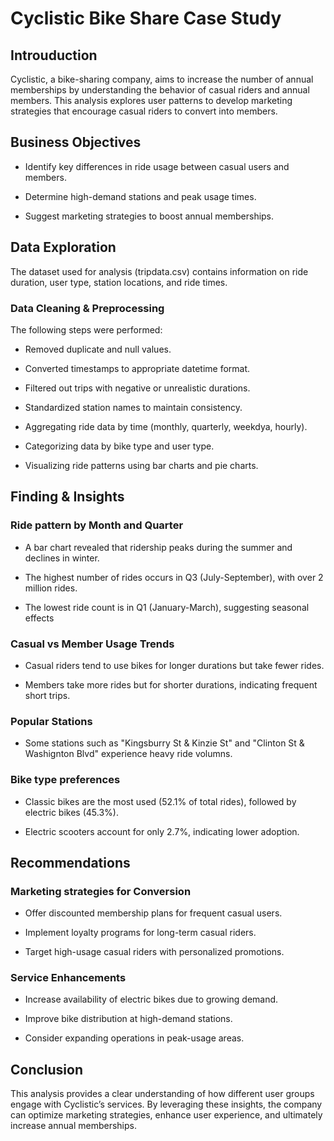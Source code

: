 # Cyclistic Bike Share Case Study

## Introuduction

Cyclistic, a bike-sharing company, aims to increase the number of annual memberships by understanding the behavior of casual riders and annual members. This analysis explores user patterns to develop marketing strategies that encourage casual riders to convert into members.


## Business Objectives

- Identify key differences in ride usage between casual users and members.

- Determine high-demand stations and peak usage times.

- Suggest marketing strategies to boost annual memberships.


## Data Exploration

The dataset used for analysis (tripdata.csv) contains information on ride duration, user type, station locations, and ride times.

### Data Cleaning & Preprocessing

The following steps were performed:

- Removed duplicate and null values.

- Converted timestamps to appropriate datetime format.

- Filtered out trips with negative or unrealistic durations.

- Standardized station names to maintain consistency.

- Aggregating ride data by time (monthly, quarterly, weekdya, hourly).

- Categorizing data by bike type and user type.

- Visualizing ride patterns using bar charts and pie charts.


## Finding & Insights

### Ride pattern by Month and Quarter

- A bar chart revealed that ridership peaks during the summer and declines in winter.

- The highest number of rides occurs in Q3 (July-September), with over 2 million rides.

- The lowest ride count is in Q1 (January-March), suggesting seasonal effects


### Casual vs Member Usage Trends

- Casual riders tend to use bikes for longer durations but take fewer rides.

- Members take more rides but for shorter durations, indicating frequent short trips.

### Popular Stations

- Some stations such as "Kingsburry St & Kinzie St" and "Clinton St & Washignton Blvd" experience heavy ride volumns.

### Bike type preferences

- Classic bikes are the most used (52.1% of total rides), followed by electric bikes (45.3%).

- Electric scooters account for only 2.7%, indicating lower adoption.

## Recommendations

### Marketing strategies for Conversion

- Offer discounted membership plans for frequent casual users.

- Implement loyalty programs for long-term casual riders.

- Target high-usage casual riders with personalized promotions.

### Service Enhancements

- Increase availability of electric bikes due to growing demand.

- Improve bike distribution at high-demand stations.

- Consider expanding operations in peak-usage areas.


## Conclusion

This analysis provides a clear understanding of how different user groups engage with Cyclistic’s services. By leveraging these insights, the company can optimize marketing strategies, enhance user experience, and ultimately increase annual memberships.

